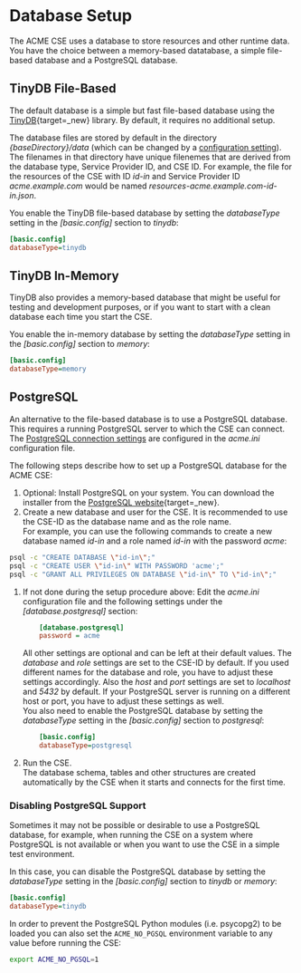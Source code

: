 # Database Setup

The ACME CSE uses a database to store resources and other runtime data. You have the choice between a memory-based datatabase, a simple file-based database and a PostgreSQL database.

## TinyDB File-Based

The default database is a simple but fast file-based database using the [TinyDB](https://github.com/msiemens/tinydb){target=_new} library. By default, it requires no additional setup.

The database files are stored by default in the directory *{baseDirectory}/data* (which can be changed by a [configuration setting](../setup/Configuration-database.md#tinydb)). The filenames in that directory have unique filenemes that are derived from the database type, Service Provider ID, and CSE ID. For example, the file for the resources of the CSE with ID *id-in* and Service Provider ID *acme.example.com* would be named *resources-acme.example.com-id-in.json*.

You enable the TinyDB file-based database by setting the *databaseType* setting in the *\[basic.config\]* section to *tinydb*:

```ini title="Enable TinyDB as database"
[basic.config]
databaseType=tinydb
```

## TinyDB In-Memory

TinyDB also provides a memory-based database that might be useful for testing and development purposes, or if you want to start with a clean database each time you start the CSE.

You enable the in-memory database by setting the *databaseType* setting in the *\[basic.config\]* section to *memory*:

```ini title="Enable in-memory database"
[basic.config]
databaseType=memory
```


## PostgreSQL

An alternative to the file-based database is to use a PostgreSQL database. This requires a running PostgreSQL server to which the CSE can connect. The [PostgreSQL connection settings](../setup//Configuration-database.md#postgresql) are configured in the *acme.ini* configuration file.

The following steps describe how to set up a PostgreSQL database for the ACME CSE:

1. Optional: Install PostgreSQL on your system. You can download the installer from the [PostgreSQL website](https://www.postgresql.org/download/){target=_new}.
1. Create a new database and user for the CSE. It is recommended to use the CSE-ID as the database name and as the role name.  
For example, you can use the following commands to create a new database named *id-in* and a role named *id-in* with the password *acme*:

```bash title="Create database and role"
psql -c "CREATE DATABASE \"id-in\";"
psql -c "CREATE USER \"id-in\" WITH PASSWORD 'acme';"
psql -c "GRANT ALL PRIVILEGES ON DATABASE \"id-in\" TO \"id-in\";"
```

1. If not done during the setup procedure above: Edit the *acme.ini* configuration file and the following settings under the *\[database.postgresql\]* section:

	```ini title="PostgreSQL database settings"
		[database.postgresql]
		password = acme
	```

	All other settings are optional and can be left at their default values. The *database* and *role* settings are set to the CSE-ID by default. If you used different names for the database and role, you have to adjust these settings accordingly. Also the *host* and *port* settings are set to *localhost* and *5432* by default. If your PostgreSQL server is running on a different host or port, you have to adjust these settings as well.  
	You also need to enable the PostgreSQL database by setting the *databaseType* setting in the *\[basic.config\]* section to *postgresql*:

	```ini title="Enable postgreSQL database"
		[basic.config]
		databaseType=postgresql
	```

1. Run the CSE.  
The database schema, tables and other structures are created automatically by the CSE when it starts and connects for the first time. 


### Disabling PostgreSQL Support

Sometimes it may not be possible or desirable to use a PostgreSQL database, for example, when running the CSE on a system where PostgreSQL is not available or when you want to use the CSE in a simple test environment.

In this case, you can disable the PostgreSQL database by setting the *databaseType* setting in the *\[basic.config\]* section to *tinydb* or *memory*:

```ini title="Disable PostgreSQL database"
[basic.config]
databaseType=tinydb
```

In order to prevent the PostgreSQL Python modules (i.e. psycopg2) to be loaded you can also set the `ACME_NO_PGSQL` environment variable to any value before running the CSE:

```bash title="Disable PostgreSQL Database Support in Environment"
export ACME_NO_PGSQL=1
```
